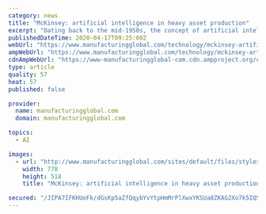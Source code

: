 ```yaml
---
category: news
title: "McKinsey: artificial intelligence in heavy asset production"
excerpt: "Dating back to the mid-1950s, the concept of artificial intelligence (AI) has been ahead of its time for many years, being shelved as an ‘interesting idea’. Today, the concept of AI has become commonplace in the business world, even manufacturers with heavy assets are launching projects to determine if and how AI can benefit their operations."
publishedDateTime: 2020-04-17T09:25:00Z
webUrl: "https://www.manufacturingglobal.com/technology/mckinsey-artificial-intelligence-heavy-asset-production"
ampWebUrl: "https://www.manufacturingglobal.com/technology/mckinsey-artificial-intelligence-heavy-asset-production?amp"
cdnAmpWebUrl: "https://www-manufacturingglobal-com.cdn.ampproject.org/c/s/www.manufacturingglobal.com/technology/mckinsey-artificial-intelligence-heavy-asset-production?amp"
type: article
quality: 57
heat: 57
published: false

provider:
  name: manufacturingglobal.com
  domain: manufacturingglobal.com

topics:
  - AI

images:
  - url: "http://www.manufacturingglobal.com/sites/default/files/styles/slider_detail/public/topic/image/GettyImages-1138781799.jpg?itok=bnrUS8-y"
    width: 778
    height: 518
    title: "McKinsey: artificial intelligence in heavy asset production"

secured: "/JIPA7IFKHUoFk/dGsKp5aZfQqybYvYtpHmMrPlXwxYKSUa8ZKAG2Xo7k5IQ5wYitKUnC8JDYrCpgxtkmOHM2HL3d1FW+VwPoeY1G4m9On1bZ17omuRdkTIyNtzMstBg5DVR1xKDwWwMLeRqkqvnoxFnh1jykpWUVgOAw/Cp5/kPXLxJSg6glFvRtNvljMtcddyv+BDckVLCz0VzjtOiZSj3uA6C6tL0/4pP6dI8oomseQhzEz+4UHOjyjI0SAMOgRtDuvgrgr7KMhXNt5xZTbN/Xq25xQwfTSu/HssFYhv7nfunLBZDyHNgu9m8Ssdl;T0ar+xIrqwoO5AQ3B5UTJQ=="
---
```


